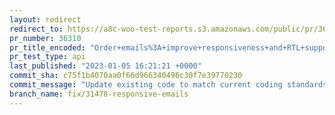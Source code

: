 ```yaml
---
layout: redirect
redirect_to: https://a8c-woo-test-reports.s3.amazonaws.com/public/pr/36310/api/index.html
pr_number: 36310
pr_title_encoded: "Order+emails%3A+improve+responsiveness+and+RTL+support"
pr_test_type: api
last_published: "2023-01-05 16:21:21 +0000"
commit_sha: c75f1b4070aa0f66d966340496c30f7e39770230
commit_message: "Update existing code to match current coding standards."
branch_name: fix/31478-responsive-emails
---
```

